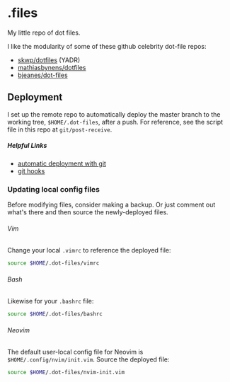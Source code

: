 # .files

My little repo of dot files.

I like the modularity of some of these github celebrity dot-file repos:

* [skwp/dotfiles](https://github.com/skwp/dotfiles) (YADR)
* [mathiasbynens/dotfiles](https://github.com/mathiasbynens/dotfiles)
* [bjeanes/dot-files](https://github.com/bjeanes/dot-files)

## Deployment

I set up the remote repo to automatically deploy the master branch to the
working tree, `$HOME/.dot-files`, after a push. For reference, see the script
file in this repo at `git/post-receive`.

##### Helpful Links

* [automatic deployment with git](https://www.digitalocean.com/community/tutorials/how-to-set-up-automatic-deployment-with-git-with-a-vps)
* [git hooks](https://git-scm.com/book/en/v2/Customizing-Git-Git-Hooks)

### Updating local config files

Before modifying files, consider making a backup. Or just comment out what's
there and then source the newly-deployed files.

###### Vim

Change your local `.vimrc` to reference the deployed file:

```bash
source $HOME/.dot-files/vimrc
```

###### Bash

Likewise for your `.bashrc` file:

```bash
source $HOME/.dot-files/bashrc
```

###### Neovim

The default user-local config file for Neovim is `$HOME/.config/nvim/init.vim`.
Source the deployed file:

```bash
source $HOME/.dot-files/nvim-init.vim
```
